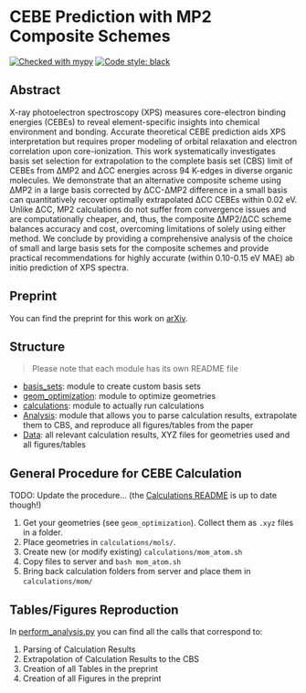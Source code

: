 # CEBE Prediction with MP2 Composite Schemes

[![Checked with mypy](https://www.mypy-lang.org/static/mypy_badge.svg)](https://mypy-lang.org/)
[![Code style: black](https://img.shields.io/badge/code%20style-black-000000.svg)](https://github.com/psf/black)

## Abstract

X-ray photoelectron spectroscopy (XPS) measures core-electron binding energies (CEBEs) to reveal element-specific insights into chemical environment and bonding. Accurate theoretical CEBE prediction aids XPS interpretation but requires proper modeling of orbital relaxation and electron correlation upon core-ionization. This work systematically investigates basis set selection for extrapolation to the complete basis set (CBS) limit of CEBEs from ΔMP2 and ΔCC energies across 94 K-edges in diverse organic molecules. We demonstrate that an alternative composite scheme using ΔMP2 in a large basis corrected by ΔCC-ΔMP2 difference in a small basis can quantitatively recover optimally extrapolated ΔCC CEBEs within 0.02 eV. Unlike ΔCC, MP2 calculations do not suffer from convergence issues and are computationally cheaper, and, thus, the composite ΔMP2/ΔCC scheme balances accuracy and cost, overcoming limitations of solely using either method. We conclude by providing a comprehensive analysis of the choice of small and large basis sets for the composite schemes and provide practical recommendations for highly accurate (within 0.10-0.15 eV MAE) ab initio prediction of XPS spectra.

## Preprint

You can find the preprint for this work on [arXiv](https://arxiv.org/abs/2403.06364).

## Structure

> Please note that each module has its own README file

- [basis_sets](basis_sets): module to create custom basis sets
- [geom_optimization](geom_optimization): module to optimize geometries
- [calculations](calculations): module to actually run calculations
- [Analysis](Analysis): module that allows you to parse calculation results, extrapolate them to CBS, and reproduce all figures/tables from the paper
- [Data](Data): all relevant calculation results, XYZ files for geometries used and all figures/tables

## General Procedure for CEBE Calculation

TODO: Update the procedure... (the [Calculations README](calculations/README.md) is up to date though!)

1. Get your geometries (see `geom_optimization`). Collect them as `.xyz` files in a folder.
2. Place geometries in `calculations/mols/`.
3. Create new (or modify existing) `calculations/mom_atom.sh`
4. Copy files to server and `bash mom_atom.sh`
5. Bring back calculation folders from server and place them in `calculations/mom/`

## Tables/Figures Reproduction

In [perform_analysis.py](perform_analysis.py) you can find all the calls that correspond to:

1. Parsing of Calculation Results
2. Extrapolation of Calculation Results to the CBS
3. Creation of all Tables in the preprint
4. Creation of all Figures in the preprint
